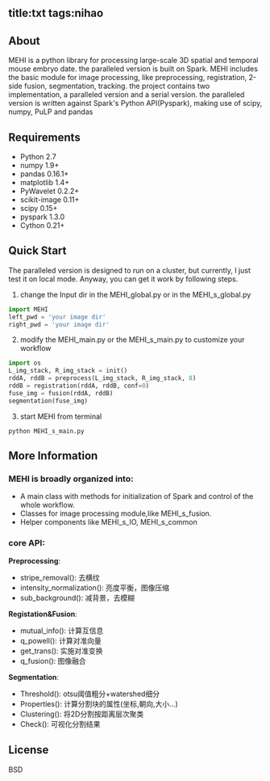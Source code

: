 title:txt
tags:nihao
---
## About
MEHI is a python library for processing large-scale 3D spatial and temporal mouse embryo date. the paralleled version is built on Spark.
MEHI includes the basic module for image processing, like preprocessing, registration, 2-side fusion, segmentation, tracking. the project contains two implementation, a paralleled version and a serial version. the paralleled version is written against Spark's Python API(Pyspark), making use of scipy, numpy, PuLP and pandas
## Requirements
 - Python 2.7
 - numpy 1.9+
 - pandas 0.16.1+
 - matplotlib 1.4+
 - PyWavelet 0.2.2+
 - scikit-image 0.11+
 - scipy 0.15+
 - pyspark 1.3.0
 - Cython 0.21+ 
## Quick Start

The paralleled version is designed to run on a cluster, but currently, I just test it on local mode. Anyway, you can get it work by following steps.  
1) change the Input dir in the MEHI\_global.py or in the MEHI\_s\_global.py
```python
import MEHI
left_pwd = 'your image dir'
right_pwd = 'your image dir'
```
2) modify the MEHI\_main.py or the MEHI\_s\_main.py to customize your workflow
```python
import os
L_img_stack, R_img_stack = init()
rddA, rddB = preprocess(L_img_stack, R_img_stack, 8)
rddB = registration(rddA, rddB, conf=0)
fuse_img = fusion(rddA, rddB)
segmentation(fuse_img)
```
3) start MEHI from terminal
```shell
python MEHI_s_main.py 
```

## More Information

### MEHI is broadly organized into:

- A main class with methods for initialization of Spark and control of the whole workflow.
- Classes for image processing module,like MEHI\_s\_fusion.
- Helper components like MEHI\_s\_IO, MEHI\_s\_common

### core API:

__Preprocessing__:  
- stripe\_removal(): 去横纹
- intensity\_normalization(): 亮度平衡，图像压缩
- sub\_background(): 减背景，去模糊  

__Registation&Fusion__:  
- mutual\_info(): 计算互信息
- q\_powell(): 计算对准向量
- get\_trans(): 实施对准变换
- q\_fusion(): 图像融合  

__Segmentation__:  
- Threshold(): otsu阈值粗分+watershed细分
- Properties(): 计算分割块的属性(坐标,朝向,大小...)
- Clustering(): 将2D分割按距离层次聚类
- Check(): 可视化分割结果  

## License
BSD
